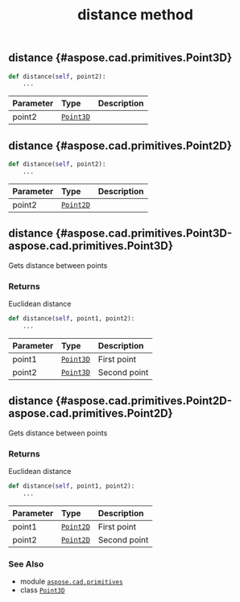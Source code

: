 ﻿---
title: distance method
second_title: Aspose.CAD for Python via .NET API References
description: 
type: docs
weight: 40
url: /python-net/aspose.cad.primitives/point3d/distance/
is_root: false
---

## distance {#aspose.cad.primitives.Point3D}





```python
def distance(self, point2):
    ...
```


| Parameter | Type | Description |
| :- | :- | :- |
| point2 | [`Point3D`](/cad/python-net/aspose.cad.primitives/point3d) |  |


## distance {#aspose.cad.primitives.Point2D}





```python
def distance(self, point2):
    ...
```


| Parameter | Type | Description |
| :- | :- | :- |
| point2 | [`Point2D`](/cad/python-net/aspose.cad.primitives/point2d) |  |


## distance {#aspose.cad.primitives.Point3D-aspose.cad.primitives.Point3D}

Gets distance between points


### Returns 


Euclidean distance


```python
def distance(self, point1, point2):
    ...
```


| Parameter | Type | Description |
| :- | :- | :- |
| point1 | [`Point3D`](/cad/python-net/aspose.cad.primitives/point3d) | First point |
| point2 | [`Point3D`](/cad/python-net/aspose.cad.primitives/point3d) | Second point |


## distance {#aspose.cad.primitives.Point2D-aspose.cad.primitives.Point2D}

Gets distance between points


### Returns 


Euclidean distance


```python
def distance(self, point1, point2):
    ...
```


| Parameter | Type | Description |
| :- | :- | :- |
| point1 | [`Point2D`](/cad/python-net/aspose.cad.primitives/point2d) | First point |
| point2 | [`Point2D`](/cad/python-net/aspose.cad.primitives/point2d) | Second point |



### See Also
* module [`aspose.cad.primitives`](../../)
* class [`Point3D`](/cad/python-net/aspose.cad.primitives/point3d)

